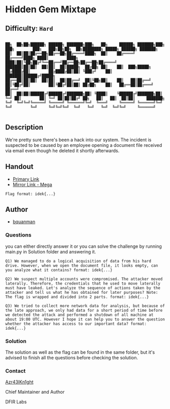 # Hidden Gem Mixtape
## Difficulty: `Hard`

```

██╗  ██╗██╗██████╗ ██████╗ ███████╗███╗   ██╗     ██████╗ ███████╗███╗   ███╗        ███╗   ███╗██╗██╗  ██╗████████╗ █████╗ ██████╗ ███████╗
██║  ██║██║██╔══██╗██╔══██╗██╔════╝████╗  ██║    ██╔════╝ ██╔════╝████╗ ████║        ████╗ ████║██║╚██╗██╔╝╚══██╔══╝██╔══██╗██╔══██╗██╔════╝
███████║██║██║  ██║██║  ██║█████╗  ██╔██╗ ██║    ██║  ███╗█████╗  ██╔████╔██║        ██╔████╔██║██║ ╚███╔╝    ██║   ███████║██████╔╝█████╗  
██╔══██║██║██║  ██║██║  ██║██╔══╝  ██║╚██╗██║    ██║   ██║██╔══╝  ██║╚██╔╝██║        ██║╚██╔╝██║██║ ██╔██╗    ██║   ██╔══██║██╔═══╝ ██╔══╝  
██║  ██║██║██████╔╝██████╔╝███████╗██║ ╚████║    ╚██████╔╝███████╗██║ ╚═╝ ██║        ██║ ╚═╝ ██║██║██╔╝ ██╗   ██║   ██║  ██║██║     ███████╗
╚═╝  ╚═╝╚═╝╚═════╝ ╚═════╝ ╚══════╝╚═╝  ╚═══╝     ╚═════╝ ╚══════╝╚═╝     ╚═╝        ╚═╝     ╚═╝╚═╝╚═╝  ╚═╝   ╚═╝   ╚═╝  ╚═╝╚═╝     ╚══════╝                                                           
 
```

## Description
We're pretty sure there's been a hack into our system. The incident is suspected to be caused by an employee opening a document file received via email even though he deleted it shortly afterwards.

## Handout
+ [Primary Link](https://drive.google.com/file/d/1Bm1iUyo2xHhMX_JvNRKX2wmBmrTjl93B/view?usp=sharing)
+ [Mirror Link - Mega](https://mega.nz/folder/TolmwABJ#VYAjIOT53HRtRgD4416Oag)

`Flag format: idek{...}`

## Author
- [bquanman](https://twitter.com/bquanman)

### Questions

you can either directly answer it or you can solve the challenge by running main.py in Solution folder and answering it.

```
Q1) We managed to do a logical acquisition of data from his hard drive. However, when we open the document file, it looks empty, can you analyze what it contains? format: idek{...}

Q2) We suspect multiple accounts were compromised. The attacker moved laterally. Therefore, the credentials that he used to move laterally must have leaked. Let's analyze the sequence of actions taken by the attacker and tell us what he has obtained for later purposes? Note: The flag is wrapped and divided into 2 parts. format: idek{...}

Q3) We tried to collect more network data for analysis, but because of the late approach, we only had data for a short period of time before we detected the attack and performed a shutdown of all machine at about 19:00 UTC. However I hope it can help you to answer the question whether the attacker has access to our important data? format: idek{...}
```

### Solution

The solution as well as the flag can be found in the same folder, but it's advised to finish all the questions before checking the solution.

### Contact

[Azr43lKn1ght](https://twitter.com/Azr43lKn1ght)

Chief Maintainer and Author

DFIR Labs